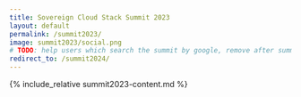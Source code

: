 ```yaml
---
title: Sovereign Cloud Stack Summit 2023
layout: default
permalink: /summit2023/
image: summit2023/social.png
# TODO: help users which search the summit by google, remove after summit
redirect_to: /summit2024/
---
```


{% include_relative summit2023-content.md %}
